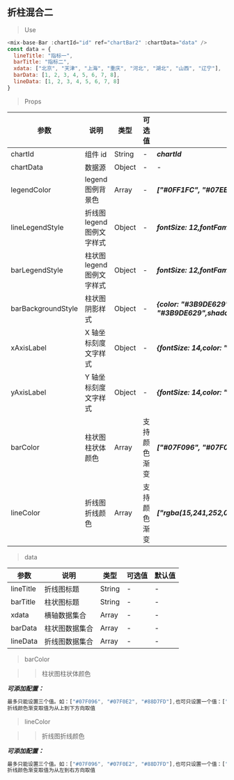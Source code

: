 ## 折柱混合二

> Use

```js
<mix-base-Bar :chartId="id" ref="chartBar2" :chartData="data" />
const data = {
  lineTitle: "指标一",
  barTitle: "指标二",
  xdata: ["北京", "天津", "上海", "重庆", "河北", "湖北", "山西", "辽宁"],
  barData: [1, 2, 3, 4, 5, 6, 7, 8],
  lineData: [1, 2, 3, 4, 5, 6, 7, 8]
}
```

> Props

| 参数               | 说明                       | 类型   | 可选值       | 默认值                                                                             |
| ------------------ | -------------------------- | ------ | ------------ | ---------------------------------------------------------------------------------- |
| chartId            | 组件 id                    | String | -            | **_chartId_**                                                                      |
| chartData          | 数据源                     | Object | -            | -                                                                                  |
| legendColor        | legend 图例背景色          | Array  | -            | **_["#0FF1FC", "#07EE95"]_**                                                       |
| lineLegendStyle    | 折线图 legend 图例文字样式 | Object | -            | **_fontSize: 12,fontFamily: "PingFangSC-Regular",color: "#FFFFFF"_**               |
| barLegendStyle     | 柱状图 legend 图例文字样式 | Object | -            | **_fontSize: 12,fontFamily: "PingFangSC-Regular",color: "#FFFFFF"_**               |
| barBackgroundStyle | 柱状图阴影样式             | Object | -            | **_{color: "#3B9DE629",shadowBlur: 0,shadowColor: "#3B9DE629",shadowOffsetX: 6}_** |
| xAxisLabel         | X 轴坐标刻度文字样式       | Object | -            | **_{fontSize: 14,color: "#88D7FDFF"}_**                                            |
| yAxisLabel         | Y 轴坐标刻度文字样式       | Object | -            | **_{fontSize: 14,color: "#88D7FDFF"}_**                                            |
| barColor           | 柱状图柱状体颜色           | Array  | 支持颜色渐变 | **_["#07F096", "#07F0E2"]_**                                                       |
| lineColor          | 折线图折线颜色             | Array  | 支持颜色渐变 | **_["rgba(15,241,252,0.08)","rgba(15,241,252,1)","rgba(15,241,252,0.08)"]_**       |

> data

| 参数      | 说明           | 类型   | 可选值 | 默认值 |
| --------- | -------------- | ------ | ------ | ------ |
| lineTitle | 折线图标题     | String | -      | -      |
| barTitle  | 柱状图标题     | String | -      | -      |
| xdata     | 横轴数据集合   | Array  | -      | -      |
| barData   | 柱状图数据集合 | Array  | -      | -      |
| lineData  | 折线图数据集合 | Array  | -      | -      |

> barColor

> > 柱状图柱状体颜色

**_可添加配置：_**

```js
最多只能设置三个值。如：["#07F096", "#07F0E2", "#88D7FD"],也可只设置一个值：["#07F096"]
折线颜色渐变取值为从上到下方向取值

```

> lineColor

> > 折线图折线颜色

**_可添加配置：_**

```js
最多只能设置三个值。如：["#07F096", "#07F0E2", "#88D7FD"],也可只设置一个值：["#07F096"]
折线颜色渐变取值为从左到右方向取值

```
